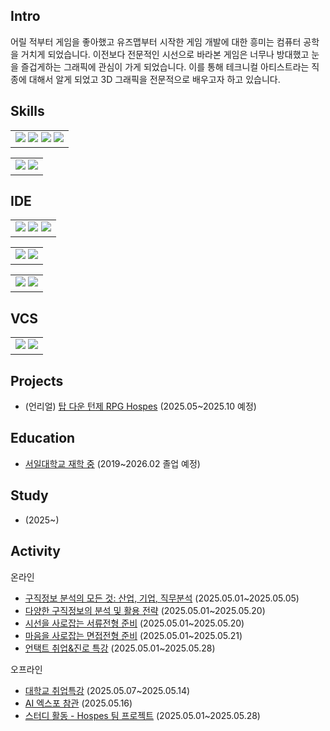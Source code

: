 ## Intro
어릴 적부터 게임을 좋아했고 유즈맵부터 시작한 게임 개발에 대한 흥미는 컴퓨터 공학을 거치게 되었습니다.
이전보다 전문적인 시선으로 바라본 게임은 너무나 방대했고 눈을 즐겁게하는 그래픽에 관심이 가게 되었습니다.
이를 통해 테크니컬 아티스트라는 직종에 대해서 알게 되었고 3D 그래픽을 전문적으로 배우고자 하고 있습니다.

## Skills 
<table>
  <td>
    <img src="https://img.shields.io/badge/C-A8B9CC?style=flat-square&logo=c&logoColor=white"/>
    <img src="https://img.shields.io/badge/C++-00599C?style=flat-square&logo=cplusplus&logoColor=white"/>
    <img src="https://img.shields.io/badge/C SHARP-663399?style=flat-square&logo=csharp&logoColor=white"/>
    <img src="https://img.shields.io/badge/JAVA-FF7800?style=flat-square&logo=java&logoColor=white"/>
  </td>
</table>
<table>
  <td>
    <img src="https://img.shields.io/badge/Blender-E87D0D?style=flat-square&logo=blender&logoColor=white"/>
    <img src="https://img.shields.io/badge/Twinmotion-000000?style=flat-square&logo=twinmotion&logoColor=white"/>
  </td>
</table>

## IDE
<table>
  <td>
    <img src="https://img.shields.io/badge/Intellij-000000?style=flat-square&logo=intellijidea&logoColor=white"/>
    <img src="https://img.shields.io/badge/Rider-000000?style=flat-square&logo=rider&logoColor=white"/>
    <img src="https://img.shields.io/badge/Resharper-000000?style=flat-square&logo=resharper&logoColor=white"/>
  </td>
</table>
<table>
  <td>
    <img src="https://img.shields.io/badge/Visual Studio-897BFF?style=flat-square&logo=visualstudio&logoColor=white"/>
    <img src="https://img.shields.io/badge/Android Studio-3DDC84?style=flat-square&logo=androidstudio&logoColor=white"/>
  </td>
</table>
<table>
  <td>
    <img src="https://img.shields.io/badge/Unreal Engine-0E1128?style=flat-square&logo=unrealengine&logoColor=white"/>
    <img src="https://img.shields.io/badge/Unity-FFFFFF?style=flat-square&logo=unity&logoColor=black"/>
  </td>
</table>

## VCS
<table>
  <td>
    <img src="https://img.shields.io/badge/Git-F05032?style=flat-square&logo=git&logoColor=white"/>
    <img src="https://img.shields.io/badge/Github-181717?style=flat-square&logo=github&logoColor=white"/>
  </td>
</table>

## Projects
- (언리얼) [탑 다운 턴제 RPG Hospes](https://github.com/Romely0325/Hospes?tab=readme-ov-file) (2025.05~2025.10 예정)

## Education
- [서일대학교 재학 중]() (2019~2026.02 졸업 예정)

## Study
- []() (2025~)

## Activity
온라인
- [구직정보 분석의 모든 것: 산업, 기업, 직무분석]() (2025.05.01~2025.05.05)
- [다양한 구직정보의 분석 및 활용 전략]() (2025.05.01~2025.05.20)
- [시선을 사로잡는 서류전형 준비]() (2025.05.01~2025.05.20)
- [마음을 사로잡는 면접전형 준비]() (2025.05.01~2025.05.21)
- [언택트 취업&진로 특강]() (2025.05.01~2025.05.28)

오프라인
- [대학교 취업특강]() (2025.05.07~2025.05.14)
- [AI 엑스포 참관]() (2025.05.16)
- [스터디 활동 - Hospes 팀 프로젝트]() (2025.05.01~2025.05.28)

## 
